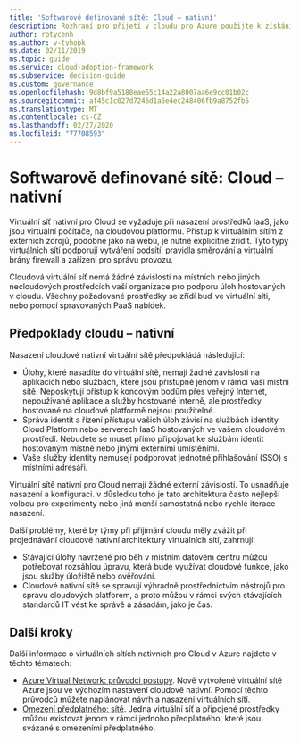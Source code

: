```yaml
---
title: 'Softwarově definované sítě: Cloud – nativní'
description: Rozhraní pro přijetí v cloudu pro Azure použijte k získání informací o virtuálních sítích nativních pro Cloud, které jsou potřeba pro nasazení virtuálních počítačů do cloudu.
author: rotycenh
ms.author: v-tyhopk
ms.date: 02/11/2019
ms.topic: guide
ms.service: cloud-adoption-framework
ms.subservice: decision-guide
ms.custom: governance
ms.openlocfilehash: 9d8bf9a5188eae55c14a22a8007aa6e9cc01b02c
ms.sourcegitcommit: af45c1c027d7246d1a6e4ec248406fb9a8752fb5
ms.translationtype: MT
ms.contentlocale: cs-CZ
ms.lasthandoff: 02/27/2020
ms.locfileid: "77708593"
---
```

# <a name="software-defined-networking-cloud-native"></a>Softwarově definované sítě: Cloud – nativní

Virtuální síť nativní pro Cloud se vyžaduje při nasazení prostředků IaaS, jako jsou virtuální počítače, na cloudovou platformu. Přístup k virtuálním sítím z externích zdrojů, podobně jako na webu, je nutné explicitně zřídit. Tyto typy virtuálních sítí podporují vytváření podsítí, pravidla směrování a virtuální brány firewall a zařízení pro správu provozu.

Cloudová virtuální síť nemá žádné závislosti na místních nebo jiných necloudových prostředcích vaší organizace pro podporu úloh hostovaných v cloudu. Všechny požadované prostředky se zřídí buď ve virtuální síti, nebo pomocí spravovaných PaaS nabídek.

## <a name="cloud-native-assumptions"></a>Předpoklady cloudu – nativní

Nasazení cloudové nativní virtuální sítě předpokládá následující:

- Úlohy, které nasadíte do virtuální sítě, nemají žádné závislosti na aplikacích nebo službách, které jsou přístupné jenom v rámci vaší místní sítě. Neposkytují přístup k koncovým bodům přes veřejný Internet, nepoužívané aplikace a služby hostované interně, ale prostředky hostované na cloudové platformě nejsou použitelné.
- Správa identit a řízení přístupu vašich úloh závisí na službách identity Cloud Platform nebo serverech IaaS hostovaných ve vašem cloudovém prostředí. Nebudete se muset přímo připojovat ke službám identit hostovaným místně nebo jinými externími umístěními.
- Vaše služby identity nemusejí podporovat jednotné přihlašování (SSO) s místními adresáři.

Virtuální sítě nativní pro Cloud nemají žádné externí závislosti. To usnadňuje nasazení a konfiguraci. v důsledku toho je tato architektura často nejlepší volbou pro experimenty nebo jiná menší samostatná nebo rychlé iterace nasazení.

Další problémy, které by týmy při přijímání cloudu měly zvážit při projednávání cloudové nativní architektury virtuálních sítí, zahrnují:

- Stávající úlohy navržené pro běh v místním datovém centru můžou potřebovat rozsáhlou úpravu, která bude využívat cloudové funkce, jako jsou služby úložiště nebo ověřování.
- Cloudové nativní sítě se spravují výhradně prostřednictvím nástrojů pro správu cloudových platforem, a proto můžou v rámci svých stávajících standardů IT vést ke správě a zásadám, jako je čas.

## <a name="next-steps"></a>Další kroky

Další informace o virtuálních sítích nativních pro Cloud v Azure najdete v těchto tématech:

- [Azure Virtual Network: průvodci postupy](https://docs.microsoft.com/azure/virtual-network/virtual-network-vnet-plan-design-arm). Nově vytvořené virtuální sítě Azure jsou ve výchozím nastavení cloudově nativní. Pomocí těchto průvodců můžete naplánovat návrh a nasazení virtuálních sítí.
- [Omezení předplatného: sítě](https://docs.microsoft.com/azure/azure-subscription-service-limits?toc=/azure/virtual-network/toc.json#networking-limits). Jedna virtuální síť a připojené prostředky můžou existovat jenom v rámci jednoho předplatného, které jsou svázané s omezeními předplatného.
